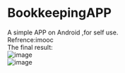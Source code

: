 # BookkeepingAPP
A simple APP on Android ,for self use. 
<br>Refrence:imooc
<br>The final result:
<br>![image](https://github.com/BookkeepingAPP/app/src/main/res/jpg/add.jpg)
<br>![image](https://github.com/BookkeepingAPP/app/src/main/res/jpg/daily.jpg)
